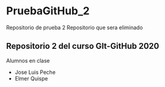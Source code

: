 # PruebaGitHub_2
Repositorio de prueba 2
Repositorio que sera eliminado

## Repositorio 2 del curso GIt-GitHub 2020
Alumnos en clase
- Jose Luis Peche
- Elmer Quispe

